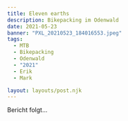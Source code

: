 ```yaml
---
title: Eleven earths
description: Bikepacking im Odenwald 
date: 2021-05-23
banner: "PXL_20210523_184016553.jpeg"
tags:
  - MTB
  - Bikepacking
  - Odenwald
  - "2021"
  - Erik
  - Mark

layout: layouts/post.njk
---
```


Bericht folgt...